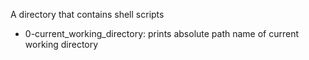 A directory that contains shell scripts
- 0-current_working_directory: prints absolute path name of current working directory